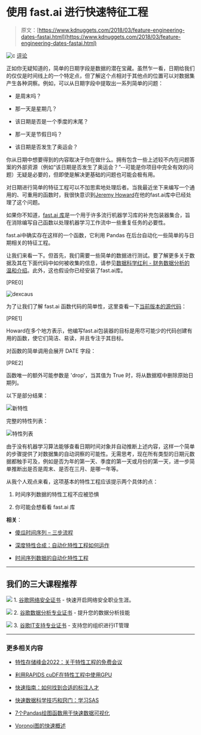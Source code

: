 # 使用 fast.ai 进行快速特征工程

> 原文：[https://www.kdnuggets.com/2018/03/feature-engineering-dates-fastai.html](https://www.kdnuggets.com/2018/03/feature-engineering-dates-fastai.html)

![c](../Images/3d9c022da2d331bb56691a9617b91b90.png) [评论](#comments)

正如你无疑知道的，简单的日期字段是数据的潜在宝藏。虽然乍一看，日期给我们的仅仅是时间线上的一个特定点，但了解这个点相对于其他点的位置可以对数据集产生各种洞察。例如，可以从日期字段中提取出一系列简单的问题：

+   是周末吗？

+   那一天是星期几？

+   该日期是否是一个季度的末尾？

+   那一天是节假日吗？

+   该日期是否发生了奥运会？

你从日期中想要得到的内容取决于你在做什么。拥有包含一些上述较不内在问题答案的外部资源（例如“该日期是否发生了奥运会？”--可能是你项目中完全有效的问题）无疑是必要的，但即使是解决更基础的问题也可能会极有用。

对日期进行简单的特征工程可以不加思索地处理后者。当我最近坐下来编写一个通用的、可重用的函数时，我很快意识到[Jeremy Howard](https://twitter.com/jeremyphoward)在他的fast.ai库中已经处理了这个问题。

如果你不知道，[fast.ai 库](https://github.com/fastai/fastai)是一个用于许多流行机器学习库的补充包装器集合，旨在消除编写自己函数以处理机器学习工作流中一些重复任务的必要性。

fast.ai中确实存在这样的一个函数，它利用 Pandas 在后台自动化一些简单的与日期相关的特征工程。

让我们来看一下。但首先，我们需要一些简单的数据进行测试。要了解更多关于数据及其在下面代码中如何被收集的信息，请参见[数据科学红利 - 财务数据分析的温和介绍](/2017/04/data-science-dividends-intro-financial-data-analysis.html)。此外，这也假设你已经安装了fast.ai库。

[PRE0]

![dexcaus](../Images/41bb73ec010a7d22c85be4c4aa6778c5.png)

为了让我们了解 fast.ai 函数代码的简单性，这里查看一下[当前版本的源代码](https://github.com/fastai/fastai/blob/master/fastai/structured.py)：

[PRE1]

Howard在多个地方表示，他编写fast.ai包装器的目标是用尽可能少的代码创建有用的函数，使它们简洁、易读，并且专注于其目标。

对函数的简单调用会展开 DATE 字段：

[PRE2]

函数唯一的额外可能参数是 'drop'，当其值为 True 时，将从数据框中删除原始日期列。

以下是部分结果：

![新特性](../Images/473171a63c95941aeee84a883634b76b.png)

完整的特性列表：

![特性列表](../Images/63a2d87efc8cb7ea2cc53f7932d49bb4.png)

由于没有机器学习算法能够查看日期时间对象并自动推断上述内容，这样一个简单的步骤提供了对数据集的自动洞察的可能性。无需思考，现在所有类型的日期元数据都触手可及，例如是否为年的第一天、季度的第一天或月份的第一天，进一步简单推断出是否是周末、是否在三月、是哪一年等。

从我个人观点来看，这项基本的特性工程应该提示两个具体的点：

1.  时间序列数据的特性工程不应被恐惧

1.  你可能会想看看 fast.ai 库

**相关**：

+   [傻瓜时间序列 – 三步流程](/2018/03/time-series-dummies-3-step-process.html)

+   [深度特性合成：自动化特性工程如何运作](/2018/02/deep-feature-synthesis-automated-feature-engineering.html)

+   [时间序列数据的自动化特性工程](/2017/11/automated-feature-engineering-time-series-data.html)

* * *

## 我们的三大课程推荐

![](../Images/0244c01ba9267c002ef39d4907e0b8fb.png) 1\. [谷歌网络安全证书](https://www.kdnuggets.com/google-cybersecurity) - 快速开启网络安全职业生涯。

![](../Images/e225c49c3c91745821c8c0368bf04711.png) 2\. [谷歌数据分析专业证书](https://www.kdnuggets.com/google-data-analytics) - 提升您的数据分析技能

![](../Images/0244c01ba9267c002ef39d4907e0b8fb.png) 3\. [谷歌IT支持专业证书](https://www.kdnuggets.com/google-itsupport) - 支持您的组织进行IT管理

* * *

### 更多相关内容

+   [特性存储峰会2022：关于特性工程的免费会议](https://www.kdnuggets.com/2022/10/hopsworks-feature-store-summit-2022-free-conference-feature-engineering.html)

+   [利用RAPIDS cuDF在特性工程中使用GPU](https://www.kdnuggets.com/2023/06/rapids-cudf-leverage-gpu-feature-engineering.html)

+   [快速指南：如何找到合适的标注人才](https://www.kdnuggets.com/2022/04/quick-guide-find-right-minds-annotation.html)

+   [快速数据科学技巧和窍门：学习SAS](https://www.kdnuggets.com/2022/05/sas-quick-data-science-tips-tricks-learn.html)

+   [7个Pandas绘图函数用于快速数据可视化](https://www.kdnuggets.com/7-pandas-plotting-functions-for-quick-data-visualization)

+   [Voronoi图的快速概述](https://www.kdnuggets.com/2022/11/quick-overview-voronoi-diagrams.html)
